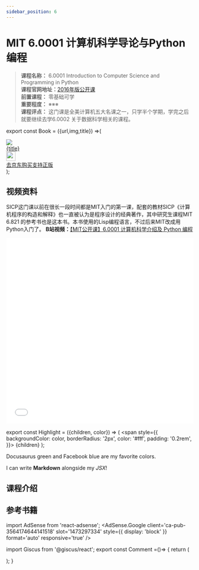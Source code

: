 ```yaml
---
sidebar_position: 6
---
```


# MIT 6.0001 计算机科学导论与Python编程

>**课程名称：** 6.0001 Introduction to Computer Science and Programming in Python  
**课程官网地址：**[2016年版公开课](https://ocw.mit.edu/courses/6-0001-introduction-to-computer-science-and-programming-in-python-fall-2016/pages/syllabus/)  
**前置课程：** 零基础可学  
**重要程度：** ※※※   
**课程评点：** 这门课是全美计算机五大名课之一，只学半个学期，学完之后就要继续去学6.0002 关于数据科学相关的课程。

export const Book = ({url,img,title}) =>(
<div class="bookitem">
  <a href={url} target="_blank" class="book-content">
    <div class="book-img">
      <img src={img} />
    </div>
    <div class="book-detail">
      <div class="book-title">{title}</div>
      <div class="boook-desc">
        <img width="25" height="25" src="https://hackweek-1251009918.cos.ap-shanghai.myqcloud.com/hackway/cs/jd.svg" />
        <div class="book-jd">去京东购买支持正版</div>
      </div>
    </div>
  </a>
  </div> 
);




## 视频资料
SICP这门课以前在很长一段时间都是MIT入门的第一课，配套的教材SICP《计算机程序的构造和解释》也一直被认为是程序设计的经典著作，其中研究生课程MIT 6.821 的参考书也是这本书。本书使用的Lisp编程语言，不过后来MIT改成用Python入门了。
**B站视频：**[【MIT公开课】6.0001 计算机科学介绍及 Python 编程](https://www.bilibili.com/video/BV1sJ411n7aJ)

<iframe src="//player.bilibili.com/player.html?aid=83161618&bvid=BV1sJ411n7aJ&cid=142469109&page=1" scrolling="no" frameborder="no" framespacing="0" allowfullscreen="true" width="100%" height="500px"> </iframe>



export const Highlight = ({children, color}) => (
  <span
    style={{
      backgroundColor: color,
      borderRadius: '2px',
      color: '#fff',
      padding: '0.2rem',
    }}>
    {children}
  </span>
);

<Highlight color="#25c2a0">Docusaurus green</Highlight> and <Highlight color="#1877F2">Facebook blue</Highlight> are my favorite colors.

I can write **Markdown** alongside my _JSX_!


## 课程介绍


## 参考书籍

<Book img="https://hackweek-1251009918.cos.ap-shanghai.myqcloud.com/hackway/cs/s29735150.jpeg" url="https://item.jd.com/12323267.html" title="Python编程导论 第2版(图灵出品)"></Book>



import AdSense from 'react-adsense';
<AdSense.Google
  client='ca-pub-3564174644141518'
  slot='1473297334'
  style={{ display: 'block' }}
  format='auto'
  responsive='true'
/>


import Giscus from '@giscus/react';
export const Comment =()=> {
  return (
   <div className="comments-container">
      <Giscus
        src="https://giscus.app/client.js"
        id="comments"
        repo="lidongyx/hackwaydoc"
        repoId="R_kgDOHUMOyA"
        category="Announcements"
        categoryId="DIC_kwDOHUMOyM4CPCtD"
        mapping="title"
        reactionsEnabled="1"
        emitMetadata="0"
        inputPosition="top"
        theme="light"
        lang="zh-CN"
        crossorigin="anonymous"
      />
    </div>
  );
}

<Comment></Comment>

